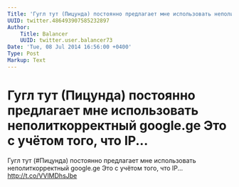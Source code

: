 ```yaml
---
Title: 'Гугл тут (Пицунда) постоянно предлагает мне использовать неполиткорректный google.ge Это с учётом того, что IP...'
UUID: twitter.486493907585232897
Author:
    Title: Balancer
    UUID: twitter.user.balancer73
Date: 'Tue, 08 Jul 2014 16:56:00 +0400'
Type: Post
Markup: Text
---
```


# Гугл тут (Пицунда) постоянно предлагает мне использовать неполиткорректный google.ge Это с учётом того, что IP...

Гугл тут (#Пицунда) постоянно предлагает мне использовать
неполиткорректный google.ge Это с учётом того, что IP...
http://t.co/VVlMDhsJbe